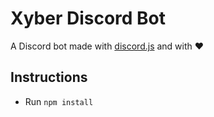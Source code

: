 # Xyber Discord Bot
A Discord bot made with <a href="https://discord.js.org/#/">discord.js</a> and with ❤️
<h2> Instructions </h2>
<ul>
   <li>Run <code>npm install</code></li>
</ul>